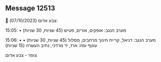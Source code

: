 ## Message 12513

🔴 צבע אדום (07/10/2023):

15:05:
• מערב הנגב: אופקים, אורים, פטיש (45 שניות, 30 שניות)

15:06:
• מערב הנגב: דניאל, קריית חינוך מרחבים, מסלול (45 שניות, 30 שניות)
• עוטף עזה: ארז, יד מרדכי, נתיב העשרה (15 שניות)

צופר - צבע אדום

